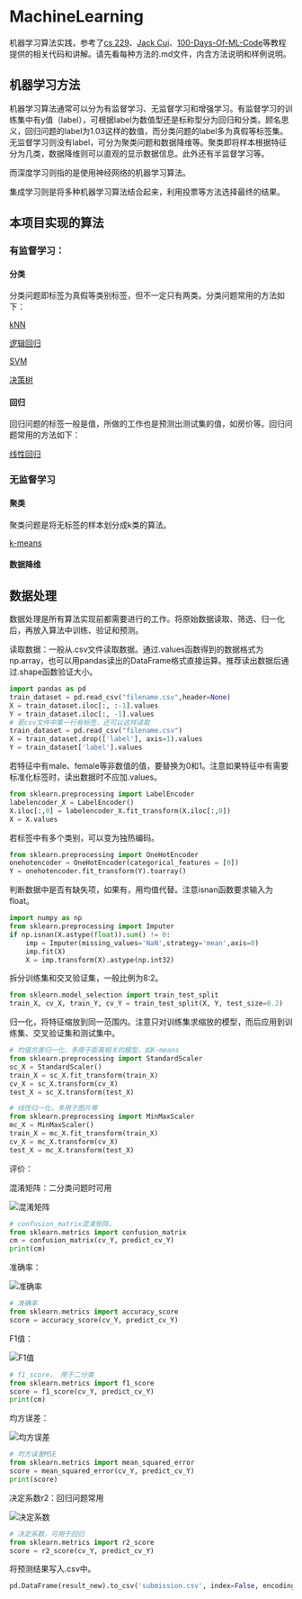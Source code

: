 # MachineLearning

机器学习算法实践，参考了[cs 229](https://zh.coursera.org/learn/machine-learning)、[Jack Cui](https://cuijiahua.com/)、[100-Days-Of-ML-Code](https://github.com/MLEveryday/100-Days-Of-ML-Code)等教程提供的相关代码和讲解。请先看每种方法的.md文件，内含方法说明和样例说明。

## 机器学习方法

机器学习算法通常可以分为有监督学习、无监督学习和增强学习。有监督学习的训练集中有y值（label），可根据label为数值型还是标称型分为回归和分类。顾名思义，回归问题的label为1.03这样的数值，而分类问题的label多为真假等标签集。无监督学习则没有label，可分为聚类问题和数据降维等。聚类即将样本根据特征分为几类，数据降维则可以直观的显示数据信息。此外还有半监督学习等。

而深度学习则指的是使用神经网络的机器学习算法。

集成学习则是将多种机器学习算法结合起来，利用投票等方法选择最终的结果。

## 本项目实现的算法

### 有监督学习：

#### 分类

分类问题即标签为真假等类别标签，但不一定只有两类。分类问题常用的方法如下：

[kNN](https://github.com/Niuyuhang03/MachineLearning/blob/master/kNN)

[逻辑回归](https://github.com/Niuyuhang03/MachineLearning/blob/master/logistic_regression)

[SVM](https://github.com/Niuyuhang03/MachineLearning/blob/master/SVM)

[决策树](https://github.com/Niuyuhang03/MachineLearning/blob/master/decision_tree)

#### 回归

回归问题的标签一般是值，所做的工作也是预测出测试集的值，如房价等。回归问题常用的方法如下：

[线性回归](https://github.com/Niuyuhang03/MachineLearning/blob/master/linear_regression)

### 无监督学习

#### 聚类

聚类问题是将无标签的样本划分成k类的算法。

[k-means](https://github.com/Niuyuhang03/MachineLearning/blob/master/k-means)

#### 数据降维

## 数据处理

数据处理是所有算法实现前都需要进行的工作。将原始数据读取、筛选、归一化后，再放入算法中训练、验证和预测。

读取数据：一般从.csv文件读取数据。通过.values函数得到的数据格式为np.array，也可以用pandas读出的DataFrame格式直接运算。推荐读出数据后通过.shape函数验证大小。

```python
import pandas as pd
train_dataset = pd.read_csv("filename.csv",header=None)
X = train_dataset.iloc[:, :-1].values
Y = train_dataset.iloc[:, -1].values
# 若csv文件中第一行有标签，还可以这样读取
train_dataset = pd.read_csv("filename.csv")
X = train_dataset.drop(['label'], axis=1).values
Y = train_dataset['label'].values
```
若特征中有male、female等非数值的值，要替换为0和1。注意如果特征中有需要标准化标签时，读出数据时不应加.values。

```python
from sklearn.preprocessing import LabelEncoder
labelencoder_X = LabelEncoder()
X.iloc[:,0] = labelencoder_X.fit_transform(X.iloc[:,0])
X = X.values
```

若标签中有多个类别，可以变为独热编码。

```python
from sklearn.preprocessing import OneHotEncoder
onehotencoder = OneHotEncoder(categorical_features = [0])
Y = onehotencoder.fit_transform(Y).toarray()
```

判断数据中是否有缺失项，如果有，用均值代替。注意isnan函数要求输入为float。

```python
import numpy as np
from sklearn.preprocessing import Imputer
if np.isnan(X.astype(float)).sum() != 0:
    imp = Imputer(missing_values='NaN',strategy='mean',axis=0)
    imp.fit(X)
    X = imp.transform(X).astype(np.int32)
```

拆分训练集和交叉验证集，一般比例为8:2。

```python
from sklearn.model_selection import train_test_split
train_X, cv_X, train_Y, cv_Y = train_test_split(X, Y, test_size=0.2)
```

归一化，将特征缩放到同一范围内。注意只对训练集求缩放的模型，而后应用到训练集、交叉验证集和测试集中。

```python
# 均值方差归一化，多用于距离相关的模型，如K-means
from sklearn.preprocessing import StandardScaler
sc_X = StandardScaler()
train_X = sc_X.fit_transform(train_X)
cv_X = sc_X.transform(cv_X)
test_X = sc_X.transform(test_X)
```

```python
# 线性归一化，多用于图片等
from sklearn.preprocessing import MinMaxScaler
mc_X = MinMaxScaler()
train_X = mc_X.fit_transform(train_X)
cv_X = mc_X.transform(cv_X)
test_X = mc_X.transform(test_X)
```

评价：

混淆矩阵：二分类问题时可用

![混淆矩阵](http://ww1.sinaimg.cn/large/96803f81ly1fzf7rkjiqaj20d406oglx.jpg)

```python
# confusion_matrix混淆矩阵。
from sklearn.metrics import confusion_matrix
cm = confusion_matrix(cv_Y, predict_cv_Y)
print(cm)
```

准确率：

![准确率](http://ww1.sinaimg.cn/large/96803f81ly1fzf7ucwtzaj207w02rt8m.jpg)

```python
# 准确率
from sklearn.metrics import accuracy_score
score = accuracy_score(cv_Y, predict_cv_Y)
```

F1值：

![F1值](http://ww1.sinaimg.cn/large/96803f81ly1fzf7y11jopj2095034t8q.jpg)

```python
# f1_score， 用于二分类
from sklearn.metrics import f1_score
score = f1_score(cv_Y, predict_cv_Y)
print(cm)
```

均方误差：

![均方误差](http://ww1.sinaimg.cn/large/96803f81ly1fzgd80u212j207a034wed.jpg)

```python
# 均方误差MSE
from sklearn.metrics import mean_squared_error
score = mean_squared_error(cv_Y, predict_cv_Y)
print(score)
```

决定系数r2：回归问题常用

![决定系数](http://ww1.sinaimg.cn/large/96803f81ly1fzgd9y3y8vj206i01ja9y.jpg)

```python
# 决定系数，可用于回归
from sklearn.metrics import r2_score
score = r2_score(cv_Y, predict_cv_Y)
```

将预测结果写入.csv中。

```python
pd.DataFrame(result_new).to_csv('submission.csv', index=False, encoding='utf8', header=False)
```